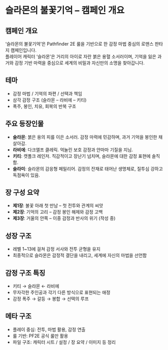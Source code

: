 # 슬라몬의 불꽃기억 – 캠페인 개요

## 캠페인 개요
‘슬라몬의 불꽃기억’은 Pathfinder 2E 룰을 기반으로 한 감정 마법 중심의 로맨스 판타지 캠페인입니다.  
플레이어 캐릭터 ‘슬라몬’은 거리의 아이로 자란 붉은 용혈 소서러이며, 기억을 잃은 과거와 감정 기반 마력을 중심으로 세계의 비밀과 자신만의 소명을 찾아갑니다.

## 테마
- 감정 마법 / 기억의 파편 / 선택과 책임
- 삼각 감정 구조 (슬라몬 – 라비에 – 키티)
- 폭주, 봉인, 치유, 회복의 반복 구조

## 주요 등장인물
- **슬라몬**: 붉은 용의 피를 이은 소서러. 감정 마력에 민감하며, 과거 기억을 봉인한 채 살아감.
- **라비에**: 다크엘프 클레릭. 억눌린 보호 감정과 얀마마 기질을 지님.
- **키티**: 캣폴크 레인저. 직감적이고 장난기 넘치며, 슬라몬에 대한 감정 표현에 솔직함.
- **슬라미**: 슬라몬의 감응형 페밀리어. 감정의 잔재로 태어난 생명체로, 질투심 강하고 독점욕이 있음.

## 장 구성 요약
- **제1장**: 불꽃 아래 첫 만남 – 첫 전투와 관계의 씨앗
- **제2장**: 기억의 고리 – 감정 봉인 해제와 감정 고백
- **제3장**: 거울의 안쪽 – 이중 감정과 반사의 위기 (작성 중)

## 성장 구조
- 레벨 1~13에 걸쳐 감정 서사와 전투 균형을 유지
- 최종적으로 슬라몬은 감정적 결단을 내리고, 세계에 자신의 마법을 선언함

## 감정 구조 특징
- 키티 → 슬라몬 ← 라비에
- 무자각한 주인공과 각기 다른 방식으로 표현되는 애정
- 감정 폭주 → 갈등 → 봉합 → 선택의 루프

## 메타 구조
- 플레이 중심: 전투, 마법 활용, 감정 연출
- 룰 기반: PF2E 공식 룰만 활용
- 파일 구조: 캐릭터 시트 / 설정 / 장 요약 / 이미지 등 정리
